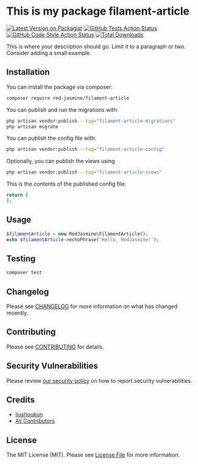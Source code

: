 # This is my package filament-article

[![Latest Version on Packagist](https://img.shields.io/packagist/v/red-jasmine/filament-article.svg?style=flat-square)](https://packagist.org/packages/red-jasmine/filament-article)
[![GitHub Tests Action Status](https://img.shields.io/github/actions/workflow/status/red-jasmine/filament-article/run-tests.yml?branch=main&label=tests&style=flat-square)](https://github.com/red-jasmine/filament-article/actions?query=workflow%3Arun-tests+branch%3Amain)
[![GitHub Code Style Action Status](https://img.shields.io/github/actions/workflow/status/red-jasmine/filament-article/fix-php-code-styling.yml?branch=main&label=code%20style&style=flat-square)](https://github.com/red-jasmine/filament-article/actions?query=workflow%3A"Fix+PHP+code+styling"+branch%3Amain)
[![Total Downloads](https://img.shields.io/packagist/dt/red-jasmine/filament-article.svg?style=flat-square)](https://packagist.org/packages/red-jasmine/filament-article)



This is where your description should go. Limit it to a paragraph or two. Consider adding a small example.

## Installation

You can install the package via composer:

```bash
composer require red-jasmine/filament-article
```

You can publish and run the migrations with:

```bash
php artisan vendor:publish --tag="filament-article-migrations"
php artisan migrate
```

You can publish the config file with:

```bash
php artisan vendor:publish --tag="filament-article-config"
```

Optionally, you can publish the views using

```bash
php artisan vendor:publish --tag="filament-article-views"
```

This is the contents of the published config file:

```php
return [
];
```

## Usage

```php
$filamentArticle = new RedJasmine\FilamentArticle();
echo $filamentArticle->echoPhrase('Hello, RedJasmine!');
```

## Testing

```bash
composer test
```

## Changelog

Please see [CHANGELOG](CHANGELOG.md) for more information on what has changed recently.

## Contributing

Please see [CONTRIBUTING](.github/CONTRIBUTING.md) for details.

## Security Vulnerabilities

Please review [our security policy](../../security/policy) on how to report security vulnerabilities.

## Credits

- [liushoukun](https://github.com/red-jasmine)
- [All Contributors](../../contributors)

## License

The MIT License (MIT). Please see [License File](LICENSE.md) for more information.
